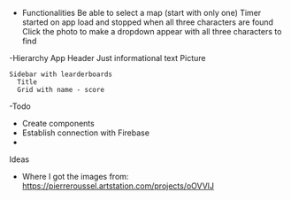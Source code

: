 - Functionalities
  Be able to select a map (start with only one)
  Timer started on app load and stopped when all three characters are found
  Click the photo to make a dropdown appear with all three characters to find

-Hierarchy
  App
    Header
      Just informational text
    Picture

    Sidebar with learderboards
      Title
      Grid with name - score
-Todo
<!-- - Layout a basic UI with only one component -->
<!-- - Setup router -->
- Create components
- Establish connection with Firebase
- 

Ideas
- Where I got the images from:
https://pierreroussel.artstation.com/projects/oOVVlJ